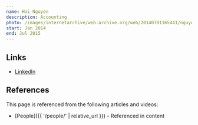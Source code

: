 ```yaml
---
name: Hai Nguyen
description: Accounting
photo: /images/internetarchive/web.archive.org/web/20140701165441/nguyen-hai.jpg
start: Jan 2014
end: Jul 2015
---
```


## Links
- [LinkedIn](https://www.linkedin.com/in/mrhainguyen/)

## References

This page is referenced from the following articles and videos:

- [People]({{ '/people/' | relative_url }}) - Referenced in content